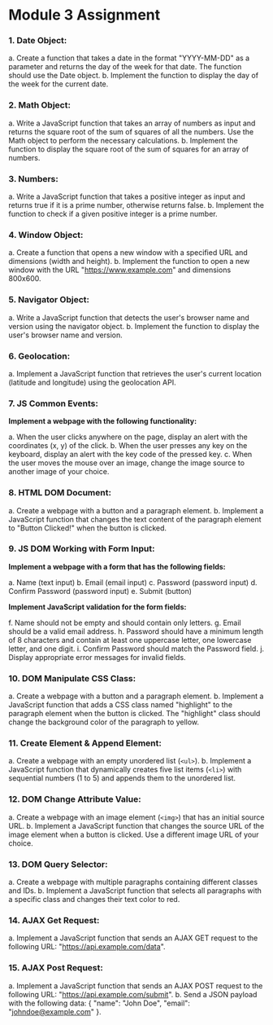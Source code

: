 # Module 3 Assignment

### 1. Date Object:

a. Create a function that takes a date in the format "YYYY-MM-DD" as a parameter and returns the day of the week for that date. The function should use the Date object.
b. Implement the function to display the day of the week for the current date.


### 2. Math Object:

a. Write a JavaScript function that takes an array of numbers as input and returns the square root of the sum of squares of all the numbers. Use the Math object to perform the necessary calculations.
b. Implement the function to display the square root of the sum of squares for an array of numbers.


### 3. Numbers:

a. Write a JavaScript function that takes a positive integer as input and returns true if it is a prime number, otherwise returns false.
b. Implement the function to check if a given positive integer is a prime number.


### 4. Window Object:

a. Create a function that opens a new window with a specified URL and dimensions (width and height).
b. Implement the function to open a new window with the URL "https://www.example.com" and dimensions 800x600.


### 5. Navigator Object:

a. Write a JavaScript function that detects the user's browser name and version using the navigator object.
b. Implement the function to display the user's browser name and version.


### 6. Geolocation:

a. Implement a JavaScript function that retrieves the user's current location (latitude and longitude) using the geolocation API.


### 7. JS Common Events:

**Implement a webpage with the following functionality:**

a. When the user clicks anywhere on the page, display an alert with the coordinates (x, y) of the click.
b. When the user presses any key on the keyboard, display an alert with the key code of the pressed key.
c. When the user moves the mouse over an image, change the image source to another image of your choice.


### 8. HTML DOM Document:

a. Create a webpage with a button and a paragraph element.
b. Implement a JavaScript function that changes the text content of the paragraph element to "Button Clicked!" when the button is clicked.


### 9. JS DOM Working with Form Input:


**Implement a webpage with a form that has the following fields:**

a. Name (text input)
b. Email (email input)
c. Password (password input)
d. Confirm Password (password input)
e. Submit (button)

**Implement JavaScript validation for the form fields:**

f. Name should not be empty and should contain only letters.
g. Email should be a valid email address.
h. Password should have a minimum length of 8 characters and contain at least one uppercase letter, one lowercase letter, and one digit.
i. Confirm Password should match the Password field.
j. Display appropriate error messages for invalid fields.


### 10. DOM Manipulate CSS Class:

a. Create a webpage with a button and a paragraph element.
b. Implement a JavaScript function that adds a CSS class named "highlight" to the paragraph element when the button is clicked. The "highlight" class should change the background color of the paragraph to yellow.


### 11. Create Element & Append Element:

a. Create a webpage with an empty unordered list (`<ul>`).
b. Implement a JavaScript function that dynamically creates five list items (`<li>`) with sequential numbers (1 to 5) and appends them to the unordered list.


### 12. DOM Change Attribute Value:

a. Create a webpage with an image element (`<img>`) that has an initial source URL.
b. Implement a JavaScript function that changes the source URL of the image element when a button is clicked. Use a different image URL of your choice.


### 13. DOM Query Selector:

a. Create a webpage with multiple paragraphs containing different classes and IDs.
b. Implement a JavaScript function that selects all paragraphs with a specific class and changes their text color to red.


### 14. AJAX Get Request:

a. Implement a JavaScript function that sends an AJAX GET request to the following URL: "https://api.example.com/data".


### 15. AJAX Post Request:

a. Implement a JavaScript function that sends an AJAX POST request to the following URL: "https://api.example.com/submit".
b. Send a JSON payload with the following data: { "name": "John Doe", "email": "johndoe@example.com" }.